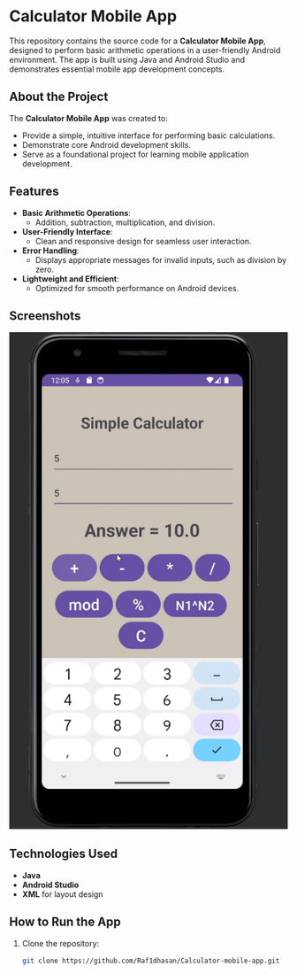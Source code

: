 # Calculator Mobile App

This repository contains the source code for a **Calculator Mobile App**, designed to perform basic arithmetic operations in a user-friendly Android environment. The app is built using Java and Android Studio and demonstrates essential mobile app development concepts.

## About the Project

The **Calculator Mobile App** was created to:
- Provide a simple, intuitive interface for performing basic calculations.
- Demonstrate core Android development skills.
- Serve as a foundational project for learning mobile application development.

## Features
- **Basic Arithmetic Operations**:
  - Addition, subtraction, multiplication, and division.
- **User-Friendly Interface**:
  - Clean and responsive design for seamless user interaction.
- **Error Handling**:
  - Displays appropriate messages for invalid inputs, such as division by zero.
- **Lightweight and Efficient**:
  - Optimized for smooth performance on Android devices.

## Screenshots

![Home Screen](ss6.png)





## Technologies Used
- **Java**
- **Android Studio**
- **XML** for layout design

## How to Run the App
1. Clone the repository:
   ```bash
   git clone https://github.com/Raf1dhasan/Calculator-mobile-app.git
